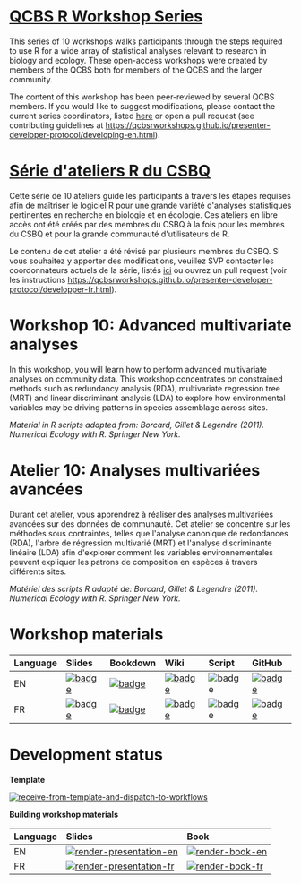 # [QCBS R Workshop Series](https://wiki.qcbs.ca/r)

This series of 10 workshops walks participants through the steps required to use R for a wide array of statistical analyses relevant to research in biology and ecology. These open-access workshops were created by members of the QCBS both for members of the QCBS and the larger community.

The content of this workshop has been peer-reviewed by several QCBS members. If you would like to suggest modifications, please contact the current series coordinators, listed [here](https://wiki.qcbs.ca/r) or open a pull request (see contributing guidelines at <https://qcbsrworkshops.github.io/presenter-developer-protocol/developing-en.html>).

# [Série d'ateliers R du CSBQ](https://wiki.qcbs.ca/r)

Cette série de 10 ateliers guide les participants à travers les étapes requises afin de maîtriser le logiciel R pour une grande variété d'analyses statistiques pertinentes en recherche en biologie et en écologie. Ces ateliers en libre accès ont été créés par des membres du CSBQ à la fois pour les membres du CSBQ et pour la grande communauté d'utilisateurs de R.

Le contenu de cet atelier a été révisé par plusieurs membres du CSBQ. Si vous souhaitez y apporter des modifications, veuillez SVP contacter les coordonnateurs actuels de la série, listés [ici](https://wiki.qcbs.ca/r) ou ouvrez un pull request (voir les instructions <https://qcbsrworkshops.github.io/presenter-developer-protocol/developper-fr.html>).

# Workshop 10: Advanced multivariate analyses

In this workshop, you will learn how to perform advanced multivariate analyses
on community data. This workshop concentrates on constrained methods such as
redundancy analysis (RDA), multivariate regression tree (MRT) and linear
discriminant analysis (LDA) to explore how environmental variables may be
driving patterns in species assemblage across sites.

*Material in R scripts adapted from: Borcard, Gillet & Legendre (2011). Numerical Ecology with R. Springer New York.*

# Atelier 10: Analyses multivariées avancées

Durant cet atelier, vous apprendrez à réaliser des analyses multivariées
avancées sur des données de communauté. Cet atelier se concentre sur les
méthodes sous contraintes, telles que l'analyse canonique de redondances (RDA),
l'arbre de régression multivarié (MRT) et l'analyse discriminante linéaire (LDA)
afin d'explorer comment les variables environnementales peuvent expliquer les
patrons de composition en espèces à travers différents sites.

*Matériel des scripts R adapté de: Borcard, Gillet & Legendre (2011). Numerical Ecology with R. Springer New York.*

# Workshop materials

Language | Slides | Bookdown | Wiki | Script | GitHub 
:--------|:-------|:-----|:-----|:------ |:-------
EN | [![badge](https://img.shields.io/static/v1?style=flat-square&label=slides&message=10&color=red&logo=html5)](https://qcbsrworkshops.github.io/workshop10/pres-en/workshop10-pres-en.html) | [![badge](https://img.shields.io/static/v1?style=flat-square&label=book&message=10&logo=github)](https://qcbsrworkshops.github.io/workshop10/book-en/index.html) | [![badge](https://img.shields.io/static/v1?style=flat-square&label=wiki&message=10&logo=wikipedia)](https://wiki.qcbs.ca/r_workshop10) | ![badge](https://img.shields.io/static/v1?style=flat-square&label=script&message=10&color=2a50b8&logo=r) | [![badge](https://img.shields.io/static/v1?style=flat-square&label=repo&message=dev&color=6f42c1&logo=github)](https://github.com/QCBSRworkshops/workshop10) 
FR | [![badge](https://img.shields.io/static/v1?style=flat-square&label=diapos&message=10&color=red&logo=html5)](https://qcbsrworkshops.github.io/workshop10/pres-fr/workshop10-pres-fr.html) | [![badge](https://img.shields.io/static/v1?style=flat-square&label=livre&message=10&logo=github)](https://qcbsrworkshops.github.io/workshop10/book-fr/index.html) | [![badge](https://img.shields.io/static/v1?style=flat-square&label=wiki&message=10&logo=wikipedia)](https://wiki.qcbs.ca/r_atelier10) | ![badge](https://img.shields.io/static/v1?style=flat-square&label=script&message=10&color=2a50b8&logo=r) | [![badge](https://img.shields.io/static/v1?style=flat-square&label=repo&message=dev&color=6f42c1&logo=github)](https://github.com/QCBSRworkshops/workshop10) 

# Development status

**Template** 

[![receive-from-template-and-dispatch-to-workflows](https://github.com/QCBSRworkshops/workshop10/workflows/receive-from-template-and-dispatch-to-workflows/badge.svg)](https://github.com/QCBSRworkshops/workshop10/actions?query=workflow%3Areceive-from-template-and-dispatch-to-workflows) 

**Building workshop materials**

Language | Slides | Book
:------- | :----- | :-----
EN  | [![render-presentation-en](https://github.com/QCBSRworkshops/workshop10/workflows/render-presentation-en/badge.svg)](https://github.com/QCBSRworkshops/workshop10/actions?query=workflow%3Arender-presentation-en) | [![render-book-en](https://github.com/QCBSRworkshops/workshop10/workflows/render-book-en/badge.svg)](https://github.com/QCBSRworkshops/workshop10/actions?query=workflow%3Arender-book-en)
FR   | [![render-presentation-fr](https://github.com/QCBSRworkshops/workshop10/workflows/render-presentation-fr/badge.svg)](https://github.com/QCBSRworkshops/workshop10/actions?query=workflow%3Arender-presentation-fr) | [![render-book-fr](https://github.com/QCBSRworkshops/workshop10/workflows/render-book-fr/badge.svg)](https://github.com/QCBSRworkshops/workshop10/actions?query=workflow%3Arender-book-fr)

